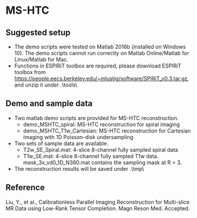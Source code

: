 # MS-HTC
## Suggested setup
- The demo scripts were tested on Matlab 2016b (installed on Windows 10). The demo scripts cannot run correctly on Matlab Online/Matlab for Linux/Matlab for Mac.
- Functions in ESPIRiT toolbox are required, please download ESPIRiT toolbox from https://people.eecs.berkeley.edu/~mlustig/software/SPIRiT_v0.3.tar.gz, and unzip it under .\tools\

## Demo and sample data
- Two matlab demo scripts are provided for MS-HTC reconstruction.
  + demo_MSHTC_spiral: MS-HTC reconstruction for spiral imaging
  + demo_MSHTC_T1w_Cartesian: MS-HTC reconstruction for Cartesian imaging
    with 1D Poisson-disk undersampling
- Two sets of sample data are available.
  + T2w_SE_Spiral.mat: 4-slice 8-channel fully sampled spiral data
  + T1w_SE.mat: 4-slice 8-channel fully sampled T1w data. mask_3x_vd0_1D_N360.mat contains the sampling mask at R = 3.
- The reconstruction results will be saved under .\tmp\

## Reference
Liu, Y., et al., Calibrationless Parallel Imaging Reconstruction for Multi-slice MR Data using Low-Rank Tensor Completion. Magn Reson Med. Accepted.
